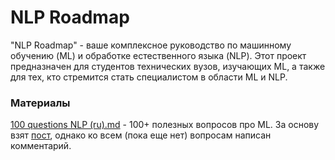 # NLP Roadmap

"NLP Roadmap" - ваше комплексное руководство по машинному обучению (ML) и обработке естественного языка (NLP). Этот проект предназначен для студентов технических вузов, изучающих ML, а также для тех, кто стремится стать специалистом в области ML и NLP.

### Материалы

[100 questions NLP (ru).md](100%20questions%20NLP%20%28ru%29.md) - 100+ полезных вопросов про ML. За основу взят [пост](t.me/alisaolega), однако ко всем (пока еще нет) вопросам написан комментарий.
